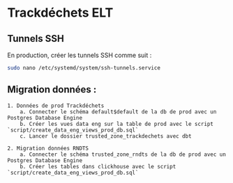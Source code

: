 # Trackdéchets ELT

## Tunnels SSH

En production, créer les tunnels SSH comme suit :

```bash
sudo nano /etc/systemd/system/ssh-tunnels.service
```

## Migration données :

    1. Données de prod Trackdéchets
        a. Connecter le schéma default$default de la db de prod avec un Postgres Database Engine
        b. Créer les vues data eng sur la table de prod avec le script `script/create_data_eng_views_prod_db.sql`
        c. Lancer le dossier trusted_zone_trackdechets avec dbt

    2. Migration données RNDTS
        a. Connecter le schéma trusted_zone_rndts de la db de prod avec un Postgres Database Engine
        b. Créer les tables dans clickhouse avec le script `script/create_data_eng_views_prod_db.sql`
